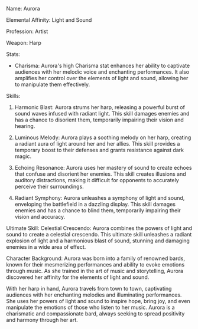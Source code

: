 Name: Aurora

Elemental Affinity: Light and Sound

Profession: Artist

Weapon: Harp

Stats:
- Charisma: Aurora's high Charisma stat enhances her ability to captivate audiences with her melodic voice and enchanting performances. It also amplifies her control over the elements of light and sound, allowing her to manipulate them effectively.

Skills:
1. Harmonic Blast: Aurora strums her harp, releasing a powerful burst of sound waves infused with radiant light. This skill damages enemies and has a chance to disorient them, temporarily impairing their vision and hearing.

2. Luminous Melody: Aurora plays a soothing melody on her harp, creating a radiant aura of light around her and her allies. This skill provides a temporary boost to their defenses and grants resistance against dark magic.

3. Echoing Resonance: Aurora uses her mastery of sound to create echoes that confuse and disorient her enemies. This skill creates illusions and auditory distractions, making it difficult for opponents to accurately perceive their surroundings.

4. Radiant Symphony: Aurora unleashes a symphony of light and sound, enveloping the battlefield in a dazzling display. This skill damages enemies and has a chance to blind them, temporarily impairing their vision and accuracy.

Ultimate Skill: Celestial Crescendo: Aurora combines the powers of light and sound to create a celestial crescendo. This ultimate skill unleashes a radiant explosion of light and a harmonious blast of sound, stunning and damaging enemies in a wide area of effect.

Character Background:
Aurora was born into a family of renowned bards, known for their mesmerizing performances and ability to evoke emotions through music. As she trained in the art of music and storytelling, Aurora discovered her affinity for the elements of light and sound.

With her harp in hand, Aurora travels from town to town, captivating audiences with her enchanting melodies and illuminating performances. She uses her powers of light and sound to inspire hope, bring joy, and even manipulate the emotions of those who listen to her music. Aurora is a charismatic and compassionate bard, always seeking to spread positivity and harmony through her art.